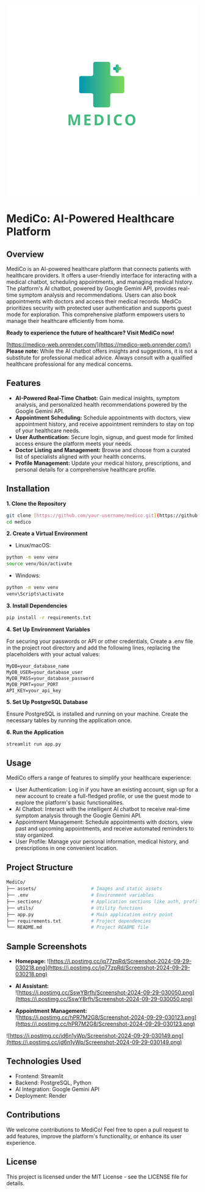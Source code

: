 ![MediCo Logo](assets/medico_logo(3).png)

# MediCo: AI-Powered Healthcare Platform

## Overview

MediCo is an AI-powered healthcare platform that connects patients with healthcare providers. It offers a user-friendly interface for interacting with a medical chatbot, scheduling appointments, and managing medical history. The platform's AI chatbot, powered by Google Gemini API, provides real-time symptom analysis and recommendations. Users can also book appointments with doctors and access their medical records. MediCo prioritizes security with protected user authentication and supports guest mode for exploration. This comprehensive platform empowers users to manage their healthcare efficiently from home.

**Ready to experience the future of healthcare? Visit MediCo now!**

[https://medico-web.onrender.com/](https://medico-web.onrender.com/) \
**Please note:** While the AI chatbot offers insights and suggestions, it is not a substitute for professional medical advice. Always consult with a qualified healthcare professional for any medical concerns.

## Features

* **AI-Powered Real-Time Chatbot:** Gain medical insights, symptom analysis, and personalized health recommendations powered by the Google Gemini API.
* **Appointment Scheduling:** Schedule appointments with doctors, view appointment history, and receive appointment reminders to stay on top of your healthcare needs.
* **User Authentication:** Secure login, signup, and guest mode for limited access ensure the platform meets your needs.
* **Doctor Listing and Management:** Browse and choose from a curated list of specialists aligned with your health concerns.
* **Profile Management:** Update your medical history, prescriptions, and personal details for a comprehensive healthcare profile.

## Installation

**1. Clone the Repository**

```bash
git clone [https://github.com/your-username/medico.git](https://github.com/your-username/medico.git)
cd medico
```

**2. Create a Virtual Environment**

- Linux/macOS:

```bash
python -m venv venv
source venv/bin/activate
```

- Windows:
```bash
python -m venv venv
venv\Scripts\activate
```

**3. Install Dependencies**   

```bash
pip install -r requirements.txt
```

**4. Set Up Environment Variables**

For securing your passwords or API or other credentials,
Create a .env file in the project root directory and add the following lines, replacing the placeholders with your actual values:   

```.env
MyDB=your_database_name
MyDB_USER=your_database_user
MyDB_PASS=your_database_password
MyDB_PORT=your_PORT
API_KEY=your_api_key
```

**5. Set Up PostgreSQL Database**

Ensure PostgreSQL is installed and running on your machine. Create the necessary tables by running the application once.

**6. Run the Application**

```bash
streamlit run app.py
```
## Usage
MediCo offers a range of features to simplify your healthcare experience:

- User Authentication: Log in if you have an existing account, sign up for a new account to create a full-fledged profile, or use the guest mode to explore the platform's basic functionalities.
- AI Chatbot: Interact with the intelligent AI chatbot to receive real-time symptom analysis through the Google Gemini API.
- Appointment Management: Schedule appointments with doctors, view past and upcoming appointments, and receive automated reminders to stay organized.
- User Profile: Manage your personal information, medical history, and prescriptions in one convenient location.

## Project Structure

```bash
MediCo/
├── assets/                    # Images and static assets
├── .env                       # Environment variables
├── sections/                  # Application sections like auth, profile, AI analysis
├── utils/                     # Utility functions
├── app.py                     # Main application entry point
├── requirements.txt           # Project dependencies
└── README.md                  # Project README file
```

## Sample Screenshots

- **Homepage:**
![https://i.postimg.cc/jq77zpRd/Screenshot-2024-09-29-030218.png](https://i.postimg.cc/jq77zpRd/Screenshot-2024-09-29-030218.png) 

- **AI Assistant:** \
![https://i.postimg.cc/SswYBrfh/Screenshot-2024-09-29-030050.png](https://i.postimg.cc/SswYBrfh/Screenshot-2024-09-29-030050.png) 

- **Appointment Management:** \
![https://i.postimg.cc/hPR7M2G8/Screenshot-2024-09-29-030123.png](https://i.postimg.cc/hPR7M2G8/Screenshot-2024-09-29-030123.png) 

![https://i.postimg.cc/jd6n1yWp/Screenshot-2024-09-29-030149.png](https://i.postimg.cc/jd6n1yWp/Screenshot-2024-09-29-030149.png) 

## Technologies Used
- Frontend: Streamlit
- Backend: PostgreSQL, Python
- AI Integration: Google Gemini API
- Deployment: Render

## Contributions
We welcome contributions to MediCo! Feel free to open a pull request to add features, improve the platform's functionality, or enhance its user experience.

## License
This project is licensed under the MIT License - see the LICENSE file for details.
